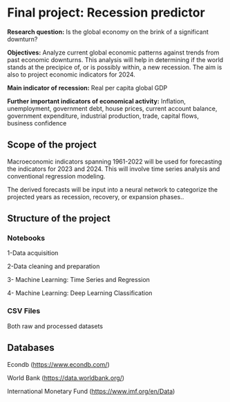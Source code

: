 # Final project: Recession predictor

**Research question:** Is the global economy on the brink of a significant downturn?

**Objectives:** Analyze current global economic patterns against trends from past economic downturns. This analysis will help in determining if the world stands at the precipice of, or is possibly within, a new recession. The aim is also to project economic indicators for 2024.

**Main indicator of recession:** Real per capita global GDP

**Further important indicators of economical activity:** Inflation, unemployment, government debt, house prices, current account balance, government expenditure, industrial production, trade, capital flows, business confidence

## Scope of the project

Macroeconomic indicators spanning 1961-2022 will be used for forecasting the indicators for 2023 and 2024. This will involve time series analysis and conventional regression modeling.

The derived forecasts will be input into a neural network to categorize the projected years as recession, recovery, or expansion phases..

## Structure of the project

### Notebooks
1-Data acquisition

2-Data cleaning and preparation

3- Machine Learning: Time Series and Regression

4- Machine Learning: Deep Learning Classification

### CSV Files

Both raw and processed datasets

## Databases

Econdb (https://www.econdb.com/)

World Bank (https://data.worldbank.org/)

International Monetary Fund (https://www.imf.org/en/Data)
